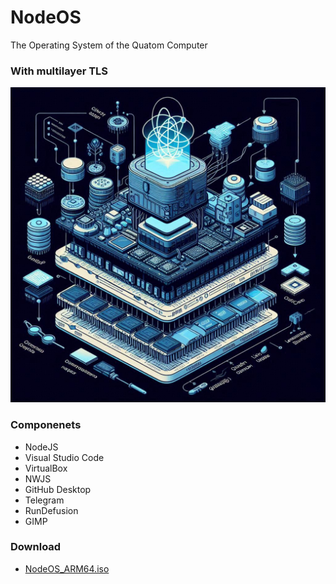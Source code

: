 # NodeOS
 The Operating System of the Quatom Computer
### With multilayer TLS

![00](res/qbit.png)

### Componenets
* NodeJS
* Visual Studio Code
* VirtualBox
* NWJS
* GitHub Desktop
* Telegram
* RunDefusion
* GIMP

### Download
* [NodeOS_ARM64.iso](arm64.nodeos.com)